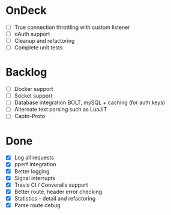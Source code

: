 
# OnDeck

- [ ] True connection throttling with custom listener
- [ ] oAuth support
- [ ] Cleanup and refactoring
- [ ] Complete unit tests

# Backlog

- [ ] Docker support
- [ ] Socket support
- [ ] Database integration BOLT, mySQL + caching (for auth keys)
- [ ] Alternate text parsing such as LuaJIT
- [ ] Captn-Proto

# Done

- [x] Log all requests
- [x] pperf integration
- [x] Better logging
- [x] Signal interrupts
- [x] Travis CI / Converalls support
- [x] Better route, header error checking
- [x] Statistics - detail and refactoring
- [x] Parse route debug
